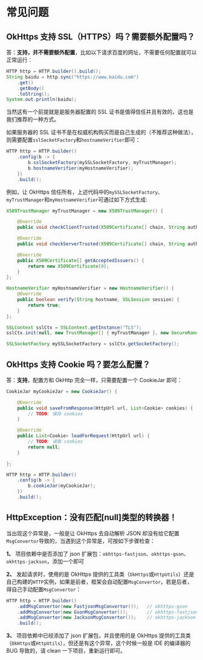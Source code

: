 # 常见问题

## OkHttps 支持 SSL（HTTPS）吗？需要额外配置吗？

答：**支持，并不需要额外配置**，比如以下请求百度的网址，不需要任何配置就可以正常运行：

```java
HTTP http = HTTP.builder().build();
String baidu = http.sync("https://www.baidu.com")
    .get()
    .getBody()
    .toString();
System.out.println(baidu);
```

当然这有一个前提就是是服务器配置的 SSL 证书是值得信任并且有效的，这也是我们推荐的一种方式。

如果服务器的 SSL 证书不是在权威机构购买而是自己生成的（不推荐这种做法），则需要配置`sslSocketFactory`和`hostnameVerifier`即可：

```java
HTTP http = HTTP.builder()
    .config(b -> {
        b.sslSocketFactory(mySSLSocketFactory, myTrustManager);
        b.hostnameVerifier(myHostnameVerifier);
    })
    .build();
```

例如，让 OkHttps 信任所有，上述代码中的`mySSLSocketFactory`、`myTrustManager`和`myHostnameVerifier`可通过如下方式生成:

```java
X509TrustManager myTrustManager = new X509TrustManager() {

    @Override
    public void checkClientTrusted(X509Certificate[] chain, String authType) throws CertificateException {}

    @Override
    public void checkServerTrusted(X509Certificate[] chain, String authType) throws CertificateException {}

    @Override
    public X509Certificate[] getAcceptedIssuers() {
        return new X509Certificate[0];
    }
};

HostnameVerifier myHostnameVerifier = new HostnameVerifier() {
    @Override
    public boolean verify(String hostname, SSLSession session) {
        return true;
    }
};

SSLContext sslCtx = SSLContext.getInstance("TLS");
sslCtx.init(null, new TrustManager[] { myTrustManager }, new SecureRandom());

SSLSocketFactory mySSLSocketFactory = sslCtx.getSocketFactory();
```

## OkHttps 支持 Cookie 吗？要怎么配置？

答：**支持**，配置方和 OkHttp 完全一样，只需要配置一个 CookieJar 即可：

```java
CookieJar myCookieJar = new CookieJar() {

    @Override
    public void saveFromResponse(HttpUrl url, List<Cookie> cookies) {
        // TODO: 保存 cookies
    }

    @Override
    public List<Cookie> loadForRequest(HttpUrl url) {
        // TODO: 读取 cookies
        return null;
    }

};

HTTP http = HTTP.builder()
    .config(b -> {
        b.cookieJar(myCookieJar);
    })
    .build();
```

## HttpException：没有匹配[null]类型的转换器！

当出现这个异常是，一般是让 OkHttps 去自动解析 JSON 却没有给它配置`MsgConvertor`导致的，当遇到这个异常是，可按如下步骤检查：

**1、** 项目依赖中是否添加了 json 扩展包：`okhttps-fastjson`、`okhttps-gson`、`okhttps-jackson`，添加一个即可

**2、** 发起请求时，使用的是 OkHttps 提供的工具类（`OkHttps`或`HttpUtils`）还是 自己构建的`HTTP`实例，如果是前者，框架会自动配置`MsgConvertor`，若是后者，得自己手动配置`MsgConvertor`：

```java
HTTP http = HTTP.builder()
    .addMsgConvertor(new FastjsonMsgConvertor());   // okhttps-gson
    .addMsgConvertor(new GsonMsgConvertor());       // okhttps-fastjson
    .addMsgConvertor(new JacksonMsgConvertor());    // okhttps-jackson
    .build();
```

**3、** 项目依赖中已经添加了 json 扩展包，并且使用的是 OkHttps 提供的工具类（`OkHttps`或`HttpUtils`），但还是有这个异常，这个时候一般是 IDE 的编译器的 BUG 导致的，请 clean 一下项目，重新运行即可。
